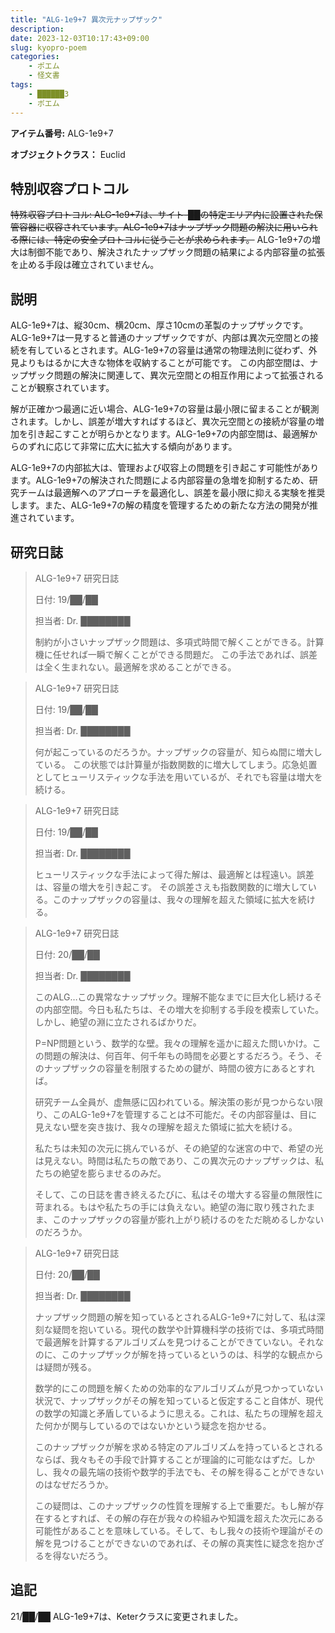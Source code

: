 ```yaml
---
title: "ALG-1e9+7 異次元ナップザック"
description: 
date: 2023-12-03T10:17:43+09:00
slug: kyopro-poem
categories:
    - ポエム
    - 怪文書
tags:
    - ██████3
    - ポエム
---
```


**アイテム番号:** ALG-1e9+7

**オブジェクトクラス：** Euclid

## 特別収容プロトコル
~~特殊収容プロトコル: ALG-1e9+7は、サイト-██の特定エリア内に設置された保管容器に収容されています。ALG-1e9+7はナップザック問題の解決に用いられる際には、特定の安全プロトコルに従うことが求められます。~~
ALG-1e9+7の増大は制御不能であり、解決されたナップザック問題の結果による内部容量の拡張を止める手段は確立されていません。

## 説明
ALG-1e9+7は、縦30cm、横20cm、厚さ10cmの革製のナップザックです。ALG-1e9+7は一見すると普通のナップザックですが、内部は異次元空間との接続を有しているとされます。ALG-1e9+7の容量は通常の物理法則に従わず、外見よりもはるかに大きな物体を収納することが可能です。
この内部空間は、ナップザック問題の解決に関連して、異次元空間との相互作用によって拡張されることが観察されています。

解が正確かつ最適に近い場合、ALG-1e9+7の容量は最小限に留まることが観測されます。しかし、誤差が増大すればするほど、異次元空間との接続が容量の増加を引き起こすことが明らかとなります。ALG-1e9+7の内部空間は、最適解からのずれに応じて非常に広大に拡大する傾向があります。

ALG-1e9+7の内部拡大は、管理および収容上の問題を引き起こす可能性があります。ALG-1e9+7の解決された問題による内部容量の急増を抑制するため、研究チームは最適解へのアプローチを最適化し、誤差を最小限に抑える実験を推奨します。また、ALG-1e9+7の解の精度を管理するための新たな方法の開発が推進されています。

## 研究日誌
> ALG-1e9+7 研究日誌
> 
> 日付: 19/██/██
>
> 担当者: Dr. ████████
> 
> 制約が小さいナップザック問題は、多項式時間で解くことができる。計算機に任せれば一瞬で解くことができる問題だ。
> この手法であれば、誤差は全く生まれない。最適解を求めることができる。
>

> ALG-1e9+7 研究日誌
> 
> 日付: 19/██/██
>
> 担当者: Dr. ████████
> 
> 何が起こっているのだろうか。ナップザックの容量が、知らぬ間に増大している。
> この状態では計算量が指数関数的に増大してしまう。応急処置としてヒューリスティックな手法を用いているが、それでも容量は増大を続ける。
> 


> ALG-1e9+7 研究日誌
> 
> 日付: 19/██/██
>
> 担当者: Dr. ████████
> 
> ヒューリスティックな手法によって得た解は、最適解とは程遠い。誤差は、容量の増大を引き起こす。
> その誤差さえも指数関数的に増大している。このナップザックの容量は、我々の理解を超えた領域に拡大を続ける。
> 


> ALG-1e9+7 研究日誌
> 
> 日付: 20/██/██
>
> 担当者: Dr. ████████
> 
> このALG…この異常なナップザック。理解不能なまでに巨大化し続けるその内部空間。今日も私たちは、その増大を抑制する手段を模索していた。しかし、絶望の淵に立たされるばかりだ。
>
> P=NP問題という、数学的な壁。我々の理解を遥かに超えた問いかけ。この問題の解決は、何百年、何千年もの時間を必要とするだろう。そう、そのナップザックの容量を制限するための鍵が、時間の彼方にあるとすれば。
> 
> 研究チーム全員が、虚無感に囚われている。解決策の影が見つからない限り、このALG-1e9+7を管理することは不可能だ。その内部容量は、目に見えない壁を突き抜け、我々の理解を超えた領域に拡大を続ける。
> 
> 私たちは未知の次元に挑んでいるが、その絶望的な迷宮の中で、希望の光は見えない。時間は私たちの敵であり、この異次元のナップザックは、私たちの絶望を膨らませるのみだ。
> 
> そして、この日誌を書き終えるたびに、私はその増大する容量の無限性に苛まれる。もはや私たちの手には負えない。絶望の海に取り残されたまま、このナップザックの容量が膨れ上がり続けるのをただ眺めるしかないのだろうか。


> ALG-1e9+7 研究日誌
> 
> 日付: 20/██/██
>
> 担当者: Dr. ████████
> 
> ナップザック問題の解を知っているとされるALG-1e9+7に対して、私は深刻な疑問を抱いている。現代の数学や計算機科学の技術では、多項式時間で最適解を計算するアルゴリズムを見つけることができていない。それなのに、このナップザックが解を持っているというのは、科学的な観点からは疑問が残る。
> 
> 数学的にこの問題を解くための効率的なアルゴリズムが見つかっていない状況で、ナップザックがその解を知っていると仮定すること自体が、現代の数学の知識と矛盾しているように思える。これは、私たちの理解を超えた何かが関与しているのではないかという疑念を抱かせる。
> 
> このナップザックが解を求める特定のアルゴリズムを持っているとされるならば、我々もその手段で計算することが理論的に可能なはずだ。しかし、我々の最先端の技術や数学的手法でも、その解を得ることができないのはなぜだろうか。
> 
> この疑問は、このナップザックの性質を理解する上で重要だ。もし解が存在するとすれば、その解の存在が我々の枠組みや知識を超えた次元にある可能性があることを意味している。そして、もし我々の技術や理論がその解を見つけることができないのであれば、その解の真実性に疑念を抱かざるを得ないだろう。

## 追記
21/██/██ ALG-1e9+7は、Keterクラスに変更されました。


